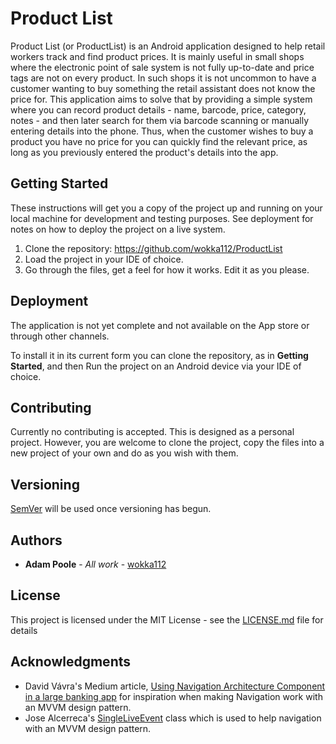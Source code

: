 # Product List

Product List (or ProductList) is an Android application designed to help retail workers track and find product prices. It is mainly useful in small shops where the
electronic point of sale system is not fully up-to-date and price tags are not on every product. In such shops it is not uncommon to have a customer wanting to
buy something the retail assistant does not know the price for. This application aims to solve that by providing a simple system where you can record product
details - name, barcode, price, category, notes - and then later search for them via barcode scanning or manually entering details into the phone. Thus, when
the customer wishes to buy a product you have no price for you can quickly find the relevant price, as long as you previously entered the product's details into
the app.

## Getting Started

These instructions will get you a copy of the project up and running on your local machine for development and testing purposes. See deployment for notes on how to deploy the project on a live system.

1. Clone the repository: https://github.com/wokka112/ProductList
2. Load the project in your IDE of choice.
3. Go through the files, get a feel for how it works. Edit it as you please.

## Deployment

The application is not yet complete and not available on the App store or through other channels. 

To install it in its current form you can clone the repository, as in **Getting Started**, and then Run the project on an Android device via your IDE of choice.

## Contributing

Currently no contributing is accepted. This is designed as a personal project. However, you are welcome to clone the project, copy the files into a new project of your own and do as you wish with them.

## Versioning

[SemVer](http://semver.org/) will be used once versioning has begun. 

## Authors

* **Adam Poole** - *All work* - [wokka112](https://github.com/wokka112)

## License

This project is licensed under the MIT License - see the [LICENSE.md](LICENSE.md) file for details

## Acknowledgments

* David Vávra's Medium article, [Using Navigation Architecture Component in a large banking app](https://medium.com/google-developer-experts/using-navigation-architecture-component-in-a-large-banking-app-ac84936a42c2) for inspiration when making Navigation work with an MVVM design pattern.
* Jose Alcerreca's [SingleLiveEvent](https://github.com/android/architecture-samples/blob/dev-todo-mvvm-live/todoapp/app/src/main/java/com/example/android/architecture/blueprints/todoapp/SingleLiveEvent.java) class which is used to help navigation with an MVVM design pattern.
